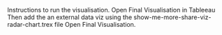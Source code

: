 Instructions to run the visualisation. 
Open Final Visualisation in Tableeau
Then add the an external data viz using the show-me-more-share-viz-radar-chart.trex file
Open Final Visualisation.
